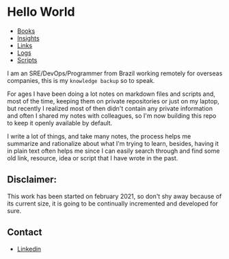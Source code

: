 # Hello World

- [Books](./books)
- [Insights](./insights)
- [Links](./links)
- [Logs](./logs)
- [Scripts](./scripts)

I am an SRE/DevOps/Programmer from Brazil working remotely for overseas companies, this is my `knowledge backup` so to speak.

For ages I have been doing a lot notes on markdown files and scripts and, most of the time, keeping them on private repositories or just on my laptop, but recently I realized most of then didn't contain any private information and often I shared my notes with colleagues, so I'm now building this repo to keep it openly available by default.

I write a lot of things, and take many notes, the process helps me summarize and rationalize about what I'm trying to learn, besides, having it in plain text often helps me since I can easily search through and find some old link, resource, idea or script that I have wrote in the past.

## Disclaimer:
This work has been started on february 2021, so don't shy away because of its current size, it is going to be continually incremented and developed for sure.

## Contact
- [Linkedin](https://www.linkedin.com/in/bruno-yamada/)
